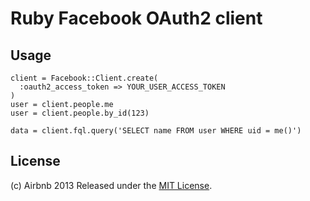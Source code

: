 # Ruby Facebook OAuth2 client


## Usage

    client = Facebook::Client.create(
      :oauth2_access_token => YOUR_USER_ACCESS_TOKEN
    )
    user = client.people.me
    user = client.people.by_id(123)

    data = client.fql.query('SELECT name FROM user WHERE uid = me()')


## License
(c) Airbnb 2013
Released under the [MIT License](http://www.opensource.org/licenses/MIT).

